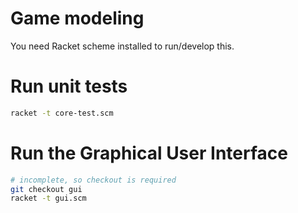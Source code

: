 # Game modeling

You need Racket scheme installed to run/develop this.

# Run unit tests

```sh
racket -t core-test.scm
```

# Run the Graphical User Interface

```sh
# incomplete, so checkout is required
git checkout gui
racket -t gui.scm
```
